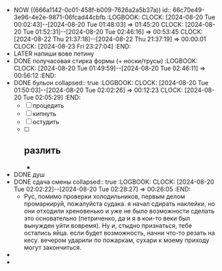 - NOW ((666a1142-0c01-458f-b009-7626a2a5b37a))
  id:: 66c70e49-3e96-4e2e-9871-06fcad44cbfb
  :LOGBOOK:
  CLOCK: [2024-08-20 Tue 00:02:43]--[2024-08-20 Tue 01:48:03] =>  01:45:20
  CLOCK: [2024-08-20 Tue 01:52:31]--[2024-08-20 Tue 02:46:16] =>  00:53:45
  CLOCK: [2024-08-22 Thu 21:37:18]--[2024-08-22 Thu 21:37:19] =>  00:00:01
  CLOCK: [2024-08-23 Fri 23:27:04]
  :END:
- LATER напиши вове петину
- DONE получасовая стирка формы (+ носки/трусы)
  :LOGBOOK:
  CLOCK: [2024-08-20 Tue 01:49:59]--[2024-08-20 Tue 02:46:11] =>  00:56:12
  :END:
- DONE бульон
  collapsed:: true
  :LOGBOOK:
  CLOCK: [2024-08-20 Tue 01:50:03]--[2024-08-20 Tue 02:02:26] =>  00:12:23
  CLOCK: [2024-08-20 Tue 02:05:29]
  :END:
  * [ ] процедить
  * [ ] кипнуть
  * [ ] остудить 
  * [ ] разлить
	-
	-
- DONE душ
- DONE сдача смены
  collapsed:: true
  :LOGBOOK:
  CLOCK: [2024-08-20 Tue 02:02:22]--[2024-08-20 Tue 02:28:27] =>  00:26:05
  :END:
	- Рус, помимо проверки холодильников, первым делом промаркируй, пожалуйста судака. я начал сдирать наклейки, но они отходили хреновенько и уже не было возможности сделать это основательно (петриченко, да и я в кои-то веки был вынужден уйти вовремя). Ну и, стыдно признаться, тебе остались яйца. если будет возможность, начни что-то резать на кесу. вечером ударили по пожаркам, сухари к моему приходу могут закончиться.
-
-